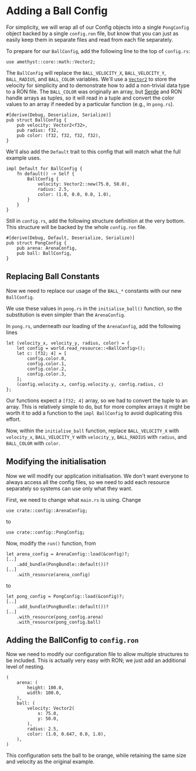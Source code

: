 # Adding a Ball Config

For simplicity, we will wrap all of our Config objects into a single `PongConfig` object backed by a single
`config.ron` file, but know that you can just as easily keep them in separate files and read from each file
separately.

To prepare for our `BallConfig`, add the following line to the top of `config.rs`:

```rust,ignore
use amethyst::core::math::Vector2;
```

The `BallConfig` will replace the `BALL_VELOCITY_X`, `BALL_VELOCITY_Y`, `BALL_RADIUS`, and `BALL_COLOR`
variables. We'll use a [`Vector2`][vec2] to store the velocity for simplicity and to demonstrate how to add
a non-trivial data type to a RON file. The `BALL_COLOR` was originally an array, but [Serde][serde] and RON
handle arrays as tuples, so it will read in a tuple and convert the color values to an array if needed by a
particular function (e.g., in `pong.rs`).

```rust,ignore
#[derive(Debug, Deserialize, Serialize)]
pub struct BallConfig {
    pub velocity: Vector2<f32>,
    pub radius: f32,
    pub color: (f32, f32, f32, f32),
}
```

We'll also add the `Default` trait to this config that will match what the full example uses.

```rust,ignore
impl Default for BallConfig {
    fn default() -> Self {
        BallConfig {
            velocity: Vector2::new(75.0, 50.0),
            radius: 2.5,
            color: (1.0, 0.0, 0.0, 1.0),
        }
    }
}
```

Still in `config.rs`, add the following structure definition at the very bottom. This structure will be
backed by the whole `config.ron` file.

```rust,ignore
#[derive(Debug, Default, Deserialize, Serialize)]
pub struct PongConfig {
    pub arena: ArenaConfig,
    pub ball: BallConfig,
}
```

## Replacing Ball Constants

Now we need to replace our usage of the `BALL_*` constants with our new `BallConfig`.

We use these values in `pong.rs` in the `initialise_ball()` function, so the substitution is even simpler than
the `ArenaConfig`.

In `pong.rs`, underneath our loading of the `ArenaConfig`, add the following lines

```rust,ignore
let (velocity_x, velocity_y, radius, color) = {
    let config = world.read_resource::<BallConfig>();
    let c: [f32; 4] = [
        config.color.0,
        config.color.1,
        config.color.2,
        config.color.3,
    ];
    (config.velocity.x, config.velocity.y, config.radius, c)
};
```

Our functions expect a `[f32; 4]` array, so we had to convert the tuple to an array. This is relatively
simple to do, but for more complex arrays it might be worth it to add a function to the `impl BallConfig` to
avoid duplicating this effort.

Now, within the `initialise_ball` function, replace `BALL_VELOCITY_X` with `velocity_x`, `BALL_VELOCITY_Y`
with `velocity_y`, `BALL_RADIUS` with `radius`, and `BALL_COLOR` with `color`.

## Modifying the initialisation

Now we will modify our application initialisation. We don't want everyone to always access all the config files, so we need to
add each resource separately so systems can use only what they want.

First, we need to change what `main.rs` is using. Change

```rust,ignore
use crate::config::ArenaConfig;
```

to

```rust,ignore
use crate::config::PongConfig;
```

Now, modify the `run()` function, from

```rust,ignore
let arena_config = ArenaConfig::load(&config)?;
[..]
    .add_bundle(PongBundle::default())?
[..]
    .with_resource(arena_config)
```

to

```rust,ignore
let pong_config = PongConfig::load(&config)?;
[..]
    .add_bundle(PongBundle::default())?
[..]
    .with_resource(pong_config.arena)
    .with_resource(pong_config.ball)
```

## Adding the BallConfig to `config.ron`

Now we need to modify our configuration file to allow multiple structures to be included. This is actually
very easy with RON; we just add an additional level of nesting.

```ignore
(
    arena: (
        height: 100.0,
        width: 100.0,
    ),
    ball: (
        velocity: Vector2(
            x: 75.0,
            y: 50.0,
        ),
        radius: 2.5,
        color: (1.0, 0.647, 0.0, 1.0),
    ),
)
```

This configuration sets the ball to be orange, while retaining the same size and velocity as the original
example.

[vec2]: https://nalgebra.org/rustdoc/nalgebra/base/type.Vector2.html
[serde]: https://docs.serde.rs/serde/index.html
